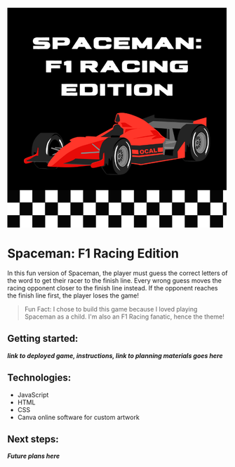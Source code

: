 ![Game Logo](/images/game-logo.png)

# Spaceman: F1 Racing Edition
In this fun version of Spaceman, the player must guess the correct letters of the word to get their racer to the finish line. Every wrong guess moves the racing opponent closer to the finish line instead. If the opponent reaches the finish line first, the player loses the game!
> Fun Fact: I chose to build this game because I loved playing Spaceman as a child. I'm also an F1 Racing fanatic, hence the theme!

## Getting started:
***link to deployed game, instructions, link to planning materials goes here***

## Technologies:
* JavaScript
* HTML
* CSS
* Canva online software for custom artwork

## Next steps:
***Future plans here***
